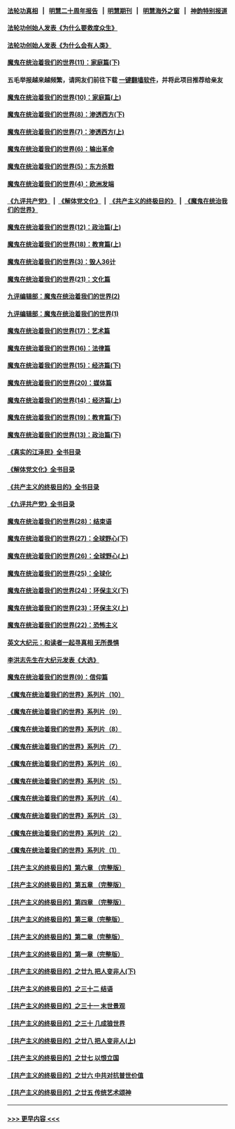 #### [法轮功真相](https://github.com/gfw-breaker/truth/blob/master/README.md?t=0) &nbsp;&nbsp;|&nbsp;&nbsp; [明慧二十周年报告](https://github.com/gfw-breaker/mh-reports/blob/master/README.md?t=0) &nbsp;&nbsp;|&nbsp;&nbsp;[明慧期刊](https://github.com/gfw-breaker/mh-qikan) &nbsp;&nbsp;|&nbsp;&nbsp; [明慧海外之窗](https://github.com/gfw-breaker/mh-news/blob/master/README.md?t=0) &nbsp;&nbsp;|&nbsp;&nbsp; [神韵特别报道](https://github.com/gfw-breaker/mh-news/blob/master/shenyun.md?t=0)
#### [法轮功创始人发表《为什么要救度众生》](../pages/nsc422/n13975246.md?t=05252143) 
#### [法轮功创始人发表《为什么会有人类》](../pages/nsc422/n13912117.md?t=05252143) 
#### [魔鬼在统治着我们的世界(11)：家庭篇(下)](../pages/nsc422/n10440961.md?t=05252143) 
#### 五毛举报越来越频繁，请网友们前往下载 [一键翻墙软件](https://github.com/gfw-breaker/ssr-accounts)，并将此项目推荐给亲友
#### [魔鬼在统治着我们的世界(10)：家庭篇(上)](../pages/nsc422/n10435448.md?t=05252143) 
#### [魔鬼在统治着我们的世界(8)：渗透西方(下)](../pages/nsc422/n10429603.md?t=05252143) 
#### [魔鬼在统治着我们的世界(7)：渗透西方(上)](../pages/nsc422/n10426013.md?t=05252143) 
#### [魔鬼在统治着我们的世界(6)：输出革命](../pages/nsc422/n10421536.md?t=05252143) 
#### [魔鬼在统治着我们的世界(5)：东方杀戮](../pages/nsc422/n10417707.md?t=05252143) 
#### [魔鬼在统治着我们的世界(4)：欧洲发端](../pages/nsc422/n10414890.md?t=05252143) 
#### [《九评共产党》](https://github.com/begood0513/9ping.md/blob/master/README.md) &nbsp;|&nbsp; [《解体党文化》](../../../../jtdwh.md/blob/master/README.md)  &nbsp;|&nbsp; [《共产主义的终极目的》](../../../../gczydzjmd.md/blob/master/README.md) &nbsp;|&nbsp; [《魔鬼在统治我们的世界》](../../../../mgztzwmdsj.md/blob/master/README.md) 
#### [魔鬼在统治着我们的世界(12)：政治篇(上)](../pages/nsc422/n10444576.md?t=05252143) 
#### [魔鬼在统治着我们的世界(18)：教育篇(上)](../pages/nsc422/n10526970.md?t=05252143) 
#### [魔鬼在统治着我们的世界(3)：毁人36计](../pages/nsc422/n10411583.md?t=05252143) 
#### [魔鬼在统治着我们的世界(21)：文化篇](../pages/nsc422/n10597706.md?t=05252143) 
#### [九评编辑部：魔鬼在统治着我们的世界(2)](../pages/nsc422/n10410036.md?t=05252143) 
#### [九评编辑部：魔鬼在统治着我们的世界(1)](../pages/nsc422/n10406825.md?t=05252143) 
#### [魔鬼在统治着我们的世界(17)：艺术篇](../pages/nsc422/n10499093.md?t=05252143) 
#### [魔鬼在统治着我们的世界(16)：法律篇](../pages/nsc422/n10485969.md?t=05252143) 
#### [魔鬼在统治着我们的世界(15)：经济篇(下)](../pages/nsc422/n10469975.md?t=05252143) 
#### [魔鬼在统治着我们的世界(20)：媒体篇](../pages/nsc422/n10586579.md?t=05252143) 
#### [魔鬼在统治着我们的世界(14)：经济篇(上)](../pages/nsc422/n10457370.md?t=05252143) 
#### [魔鬼在统治着我们的世界(19)：教育篇(下)](../pages/nsc422/n10564808.md?t=05252143) 
#### [魔鬼在统治着我们的世界(13)：政治篇(下)](../pages/nsc422/n10448270.md?t=05252143) 
#### [《真实的江泽民》全书目录](../pages/nsc422/n13721399.md?t=05252143) 
#### [《解体党文化》全书目录](../pages/nsc422/n13721157.md?t=05252143) 
#### [《共产主义的终极目的》全书目录](../pages/nsc422/n13721048.md?t=05252143) 
#### [《九评共产党》全书目录](../pages/nsc422/n13708085.md?t=05252143) 
#### [魔鬼在统治着我们的世界(28)：结束语](../pages/nsc422/n10936246.md?t=05252143) 
#### [魔鬼在统治着我们的世界(27)：全球野心(下)](../pages/nsc422/n10928319.md?t=05252143) 
#### [魔鬼在统治着我们的世界(26)：全球野心(上)](../pages/nsc422/n10900318.md?t=05252143) 
#### [魔鬼在统治着我们的世界(25)：全球化](../pages/nsc422/n10788205.md?t=05252143) 
#### [魔鬼在统治着我们的世界(24)：环保主义(下)](../pages/nsc422/n10695307.md?t=05252143) 
#### [魔鬼在统治着我们的世界(23)：环保主义(上)](../pages/nsc422/n10688613.md?t=05252143) 
#### [魔鬼在统治着我们的世界(22)：恐怖主义](../pages/nsc422/n10614727.md?t=05252143) 
#### [英文大纪元：和读者一起寻真相 无所畏惧](../pages/nsc422/n12542027.md?t=05252143) 
#### [李洪志先生在大纪元发表《大选》](../pages/nsc422/n12534746.md?t=05252143) 
#### [魔鬼在统治着我们的世界(9)：信仰篇](../pages/nsc422/n10432159.md?t=05252143) 
#### [《魔鬼在统治着我们的世界》系列片（10）](../pages/nsc422/n12292670.md?t=05252143) 
#### [《魔鬼在统治着我们的世界》系列片（9）](../pages/nsc422/n12290859.md?t=05252143) 
#### [《魔鬼在统治着我们的世界》系列片（8）](../pages/nsc422/n12287445.md?t=05252143) 
#### [《魔鬼在统治着我们的世界》系列片（7）](../pages/nsc422/n12283425.md?t=05252143) 
#### [《魔鬼在统治着我们的世界》系列片（6）](../pages/nsc422/n12282314.md?t=05252143) 
#### [《魔鬼在统治着我们的世界》系列片（5）](../pages/nsc422/n12281419.md?t=05252143) 
#### [《魔鬼在统治着我们的世界》系列片（4）](../pages/nsc422/n12274024.md?t=05252143) 
#### [《魔鬼在统治着我们的世界》系列片（3）](../pages/nsc422/n12271322.md?t=05252143) 
#### [《魔鬼在统治着我们的世界》系列片（2）](../pages/nsc422/n12269049.md?t=05252143) 
#### [《魔鬼在统治着我们的世界》系列片（1）](../pages/nsc422/n12267575.md?t=05252143) 
#### [【共产主义的终极目的】第六章 （完整版）](../pages/nsc422/n11428913.md?t=05252143) 
#### [【共产主义的终极目的】第五章 （完整版）](../pages/nsc422/n11428912.md?t=05252143) 
#### [【共产主义的终极目的】第四章 （完整版）](../pages/nsc422/n11428907.md?t=05252143) 
#### [【共产主义的终极目的】第三章（完整版）](../pages/nsc422/n11428848.md?t=05252143) 
#### [【共产主义的终极目的】第二章（完整版）](../pages/nsc422/n11428831.md?t=05252143) 
#### [【共产主义的终极目的】第一章（完整版）](../pages/nsc422/n11417651.md?t=05252143) 
#### [【共产主义的终极目的】之廿九 把人变非人(下)](../pages/nsc422/n11344140.md?t=05252143) 
#### [【共产主义的终极目的】之三十二 结语](../pages/nsc422/n11360535.md?t=05252143) 
#### [【共产主义的终极目的】之三十一 末世景观](../pages/nsc422/n11351129.md?t=05252143) 
#### [【共产主义的终极目的】之三十 几成狼世界](../pages/nsc422/n11348280.md?t=05252143) 
#### [【共产主义的终极目的】之廿八 把人变非人(上)](../pages/nsc422/n11340492.md?t=05252143) 
#### [【共产主义的终极目的】之廿七 以恨立国](../pages/nsc422/n11336944.md?t=05252143) 
#### [【共产主义的终极目的】之廿六 中共对抗普世价值](../pages/nsc422/n11324785.md?t=05252143) 
#### [【共产主义的终极目的】之廿五 传统艺术颂神](../pages/nsc422/n11296396.md?t=05252143) 

----
#### [ >>> 更早内容 <<< ](../indexes/nsc422-earlier.md)
